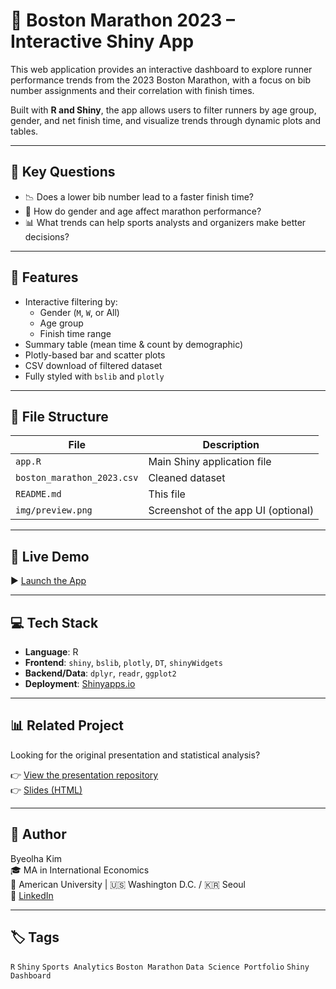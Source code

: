 # 🏁 Boston Marathon 2023 – Interactive Shiny App

This web application provides an interactive dashboard to explore runner performance trends from the 2023 Boston Marathon, with a focus on bib number assignments and their correlation with finish times.

Built with **R and Shiny**, the app allows users to filter runners by age group, gender, and net finish time, and visualize trends through dynamic plots and tables.

---

## 📌 Key Questions

- 📉 Does a lower bib number lead to a faster finish time?
- 🚻 How do gender and age affect marathon performance?
- 📊 What trends can help sports analysts and organizers make better decisions?

---

## 🧪 Features

- Interactive filtering by:
  - Gender (`M`, `W`, or All)
  - Age group
  - Finish time range
- Summary table (mean time & count by demographic)
- Plotly-based bar and scatter plots
- CSV download of filtered dataset
- Fully styled with `bslib` and `plotly`

---

## 📂 File Structure

| File | Description |
|------|-------------|
| `app.R` | Main Shiny application file |
| `boston_marathon_2023.csv` | Cleaned dataset |
| `README.md` | This file |
| `img/preview.png` | Screenshot of the app UI (optional) |

---

## 🚀 Live Demo

▶️ [Launch the App](https://bk4098a.shinyapps.io/boston_marathon_2023_app/)

---

## 💻 Tech Stack

- **Language**: R
- **Frontend**: `shiny`, `bslib`, `plotly`, `DT`, `shinyWidgets`
- **Backend/Data**: `dplyr`, `readr`, `ggplot2`
- **Deployment**: [Shinyapps.io](https://www.shinyapps.io/)

---

## 📊 Related Project

Looking for the original presentation and statistical analysis?

👉 [View the presentation repository](https://github.com/bk4098a/boston-marathon-presentation)  
👉 [Slides (HTML)](https://bk4098a.github.io/boston-marathon-presentation/)

---

## 👤 Author

Byeolha Kim  
🎓 MA in International Economics  
📍 American University | 🇺🇸 Washington D.C. / 🇰🇷 Seoul  
🔗 [LinkedIn](https://www.linkedin.com/in/byeolha-kim-305525288)

---

## 🏷️ Tags

`R` `Shiny` `Sports Analytics` `Boston Marathon` `Data Science Portfolio` `Shiny Dashboard`

